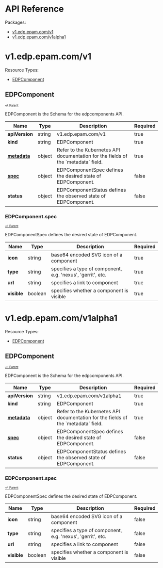 # API Reference

Packages:

- [v1.edp.epam.com/v1](#v1edpepamcomv1)
- [v1.edp.epam.com/v1alpha1](#v1edpepamcomv1alpha1)

# v1.edp.epam.com/v1

Resource Types:

- [EDPComponent](#edpcomponent)




## EDPComponent
<sup><sup>[↩ Parent](#v1edpepamcomv1 )</sup></sup>






EDPComponent is the Schema for the edpcomponents API.

<table>
    <thead>
        <tr>
            <th>Name</th>
            <th>Type</th>
            <th>Description</th>
            <th>Required</th>
        </tr>
    </thead>
    <tbody><tr>
      <td><b>apiVersion</b></td>
      <td>string</td>
      <td>v1.edp.epam.com/v1</td>
      <td>true</td>
      </tr>
      <tr>
      <td><b>kind</b></td>
      <td>string</td>
      <td>EDPComponent</td>
      <td>true</td>
      </tr>
      <tr>
      <td><b><a href="https://kubernetes.io/docs/reference/generated/kubernetes-api/v1.20/#objectmeta-v1-meta">metadata</a></b></td>
      <td>object</td>
      <td>Refer to the Kubernetes API documentation for the fields of the `metadata` field.</td>
      <td>true</td>
      </tr><tr>
        <td><b><a href="#edpcomponentspec">spec</a></b></td>
        <td>object</td>
        <td>
          EDPComponentSpec defines the desired state of EDPComponent.<br/>
        </td>
        <td>false</td>
      </tr><tr>
        <td><b>status</b></td>
        <td>object</td>
        <td>
          EDPComponentStatus defines the observed state of EDPComponent.<br/>
        </td>
        <td>false</td>
      </tr></tbody>
</table>


### EDPComponent.spec
<sup><sup>[↩ Parent](#edpcomponent)</sup></sup>



EDPComponentSpec defines the desired state of EDPComponent.

<table>
    <thead>
        <tr>
            <th>Name</th>
            <th>Type</th>
            <th>Description</th>
            <th>Required</th>
        </tr>
    </thead>
    <tbody><tr>
        <td><b>icon</b></td>
        <td>string</td>
        <td>
          base64 encoded SVG icon of a component<br/>
        </td>
        <td>true</td>
      </tr><tr>
        <td><b>type</b></td>
        <td>string</td>
        <td>
          specifies a type of component, e.g. 'nexus', 'gerrit', etc.<br/>
        </td>
        <td>true</td>
      </tr><tr>
        <td><b>url</b></td>
        <td>string</td>
        <td>
          specifies a link to component<br/>
        </td>
        <td>true</td>
      </tr><tr>
        <td><b>visible</b></td>
        <td>boolean</td>
        <td>
          specifies whether a component is visible<br/>
        </td>
        <td>true</td>
      </tr></tbody>
</table>

# v1.edp.epam.com/v1alpha1

Resource Types:

- [EDPComponent](#edpcomponent)




## EDPComponent
<sup><sup>[↩ Parent](#v1edpepamcomv1alpha1 )</sup></sup>






EDPComponent is the Schema for the edpcomponents API.

<table>
    <thead>
        <tr>
            <th>Name</th>
            <th>Type</th>
            <th>Description</th>
            <th>Required</th>
        </tr>
    </thead>
    <tbody><tr>
      <td><b>apiVersion</b></td>
      <td>string</td>
      <td>v1.edp.epam.com/v1alpha1</td>
      <td>true</td>
      </tr>
      <tr>
      <td><b>kind</b></td>
      <td>string</td>
      <td>EDPComponent</td>
      <td>true</td>
      </tr>
      <tr>
      <td><b><a href="https://kubernetes.io/docs/reference/generated/kubernetes-api/v1.20/#objectmeta-v1-meta">metadata</a></b></td>
      <td>object</td>
      <td>Refer to the Kubernetes API documentation for the fields of the `metadata` field.</td>
      <td>true</td>
      </tr><tr>
        <td><b><a href="#edpcomponentspec-1">spec</a></b></td>
        <td>object</td>
        <td>
          EDPComponentSpec defines the desired state of EDPComponent.<br/>
        </td>
        <td>false</td>
      </tr><tr>
        <td><b>status</b></td>
        <td>object</td>
        <td>
          EDPComponentStatus defines the observed state of EDPComponent.<br/>
        </td>
        <td>false</td>
      </tr></tbody>
</table>


### EDPComponent.spec
<sup><sup>[↩ Parent](#edpcomponent-1)</sup></sup>



EDPComponentSpec defines the desired state of EDPComponent.

<table>
    <thead>
        <tr>
            <th>Name</th>
            <th>Type</th>
            <th>Description</th>
            <th>Required</th>
        </tr>
    </thead>
    <tbody><tr>
        <td><b>icon</b></td>
        <td>string</td>
        <td>
          base64 encoded SVG icon of a component<br/>
        </td>
        <td>false</td>
      </tr><tr>
        <td><b>type</b></td>
        <td>string</td>
        <td>
          specifies a type of component, e.g. 'nexus', 'gerrit', etc.<br/>
        </td>
        <td>false</td>
      </tr><tr>
        <td><b>url</b></td>
        <td>string</td>
        <td>
          specifies a link to component<br/>
        </td>
        <td>false</td>
      </tr><tr>
        <td><b>visible</b></td>
        <td>boolean</td>
        <td>
          specifies whether a component is visible<br/>
        </td>
        <td>false</td>
      </tr></tbody>
</table>